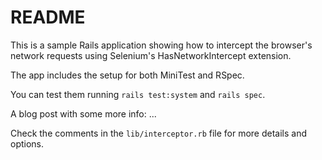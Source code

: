 # README

This is a sample Rails application showing how to intercept the browser's network requests using Selenium's HasNetworkIntercept extension.

The app includes the setup for both MiniTest and RSpec.

You can test them running `rails test:system` and `rails spec`.

A blog post with some more info: ...

Check the comments in the `lib/interceptor.rb` file for more details and options.
